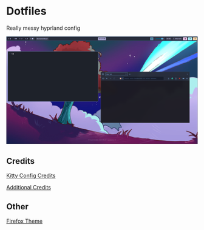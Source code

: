# Dotfiles

Really messy hyprland config

![screenshot](./screenshot.png)

## Credits
[Kitty Config Credits](https://github.com/IhTiYaR0/Hyprland-Config/tree/main)

[Additional Credits](https://github.com/Mon4sm/monasm-dots/tree/main)

## Other
[Firefox Theme](https://addons.mozilla.org/en-US/firefox/addon/qoqoqo2-personal-theme/)
